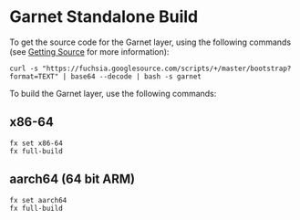 # Garnet Standalone Build

To get the source code for the Garnet layer, using the following commands
(see [Getting Source](https://fuchsia.googlesource.com/docs/+/master/getting_source.md)
for more information):

```
curl -s "https://fuchsia.googlesource.com/scripts/+/master/bootstrap?format=TEXT" | base64 --decode | bash -s garnet
```

To build the Garnet layer, use the following commands:

## x86-64

```
fx set x86-64
fx full-build
```

## aarch64 (64 bit ARM)

```
fx set aarch64
fx full-build
```
